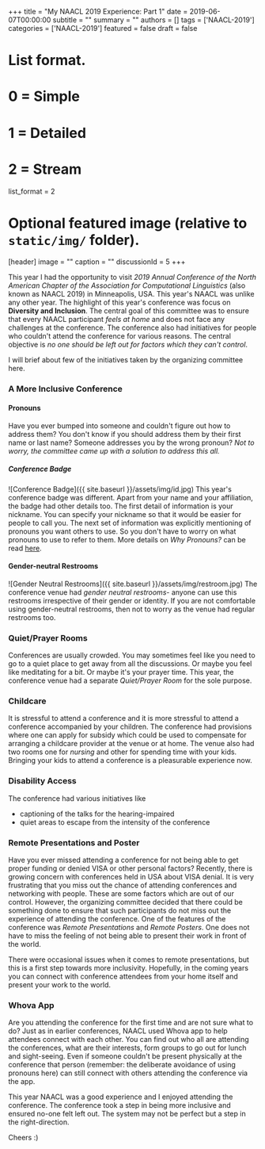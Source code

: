 +++
title = "My NAACL 2019 Experience: Part 1"
date = 2019-06-07T00:00:00
subtitle = ""
summary = ""
authors = []
tags = ['NAACL-2019']
categories = ['NAACL-2019']
featured = false
draft = false


# List format.
# 0 = Simple
# 1 = Detailed
# 2 = Stream
list_format = 2

# Optional featured image (relative to `static/img/` folder).
[header]
image = ""
caption = ""
discussionId = 5
+++

This year I had the opportunity to visit *2019 Annual Conference of the North American Chapter of the Association for Computational Linguistics* (also known as NAACL 2019) in Minneapolis, USA. This year's NAACL was unlike any other year. The highlight of this year's conference was focus on **Diversity and Inclusion**.  The central goal of this committee was to ensure that every NAACL participant *feels at home* and does not face any challenges at the conference. The conference also had initiatives for people who couldn't attend the conference for various reasons. The central objective is *no one should be left out for factors which they can't control*.

I will brief about few of the initiatives taken by the organizing committee here.

### A More Inclusive Conference
#### Pronouns
Have you ever bumped into someone and couldn't figure out how to address them? You don't know if you should address them by their first name or last name? Someone addresses you by the wrong pronoun? *Not to worry, the committee came up with a solution to address this all.*

##### Conference Badge
![Conference Badge]({{ site.baseurl }}/assets/img/id.jpg)
This year's conference badge was different. Apart from your name and your affiliation, the badge had other details too. The first detail of information is your nickname. You can specify your nickname so that it would be easier for people to call you. The next set of information was explicitly mentioning of pronouns you want others to use. So you don't have to worry on what pronouns to use to refer to them. More details on *Why Pronouns?* can be read [here](https://naacl2019.org/blog/why-pronouns/).

#### Gender-neutral Restrooms
![Gender Neutral Restrooms]({{ site.baseurl }}/assets/img/restroom.jpg)
The conference venue had *gender neutral restrooms*- anyone can use this restrooms irrespective of their gender or identity. If you are not comfortable using gender-neutral restrooms, then not to worry as the venue had regular restrooms too.

### Quiet/Prayer Rooms
Conferences are usually crowded. You may sometimes feel like you need to go to a quiet place to get away from all the discussions. Or maybe you feel like meditating for a bit. Or maybe it's your prayer time. This year, the conference venue had a separate *Quiet/Prayer Room* for the sole purpose.

### Childcare
It is stressful to attend a conference and it is more stressful to attend a conference accompanied by your children. The conference had provisions where one can apply for subsidy which could be used to compensate for arranging a childcare provider at the venue or at home. The venue also had two rooms one for *nursing* and other for spending time with your kids. Bringing your kids to attend a conference is a pleasurable experience now.

### Disability Access
The conference had various initiatives like

* captioning of the talks for the hearing-impaired
* quiet areas to escape from the intensity of the conference

### Remote Presentations and Poster
Have you ever missed attending a conference for not being able to get proper funding or denied VISA or other personal factors? Recently, there is growing concern with conferences held in USA about VISA denial. It is very frustrating that you miss out the chance of attending conferences and networking with people. These are some factors which are out of our control. However, the organizing committee decided that there could be something done to ensure that such participants do not miss out the experience of attending the conference. One of the features of the conference was *Remote Presentations* and *Remote Posters*. One does not have to miss the feeling of not being able to present their work in front of the world.

There were occasional issues when it comes to remote presentations, but this is a first step towards more inclusivity. Hopefully, in the coming years you can connect with conference attendees from your home itself and present your work to the world.

### Whova App
Are you attending the conference for the first time and are not sure what to do? Just as in earlier conferences, NAACL used Whova app to help attendees connect with each other. You can find out who all are attending the conferences, what are their interests, form groups to go out for lunch and sight-seeing. Even if someone couldn't be present physically at the conference that person (remember: the deliberate avoidance of using pronouns here) can still connect with others attending the conference via the app.


This year NAACL was a good experience and I enjoyed attending the conference. The conference took a step in being more inclusive and ensured no-one felt left out. The system may not be perfect but a step in the right-direction.

Cheers :)
